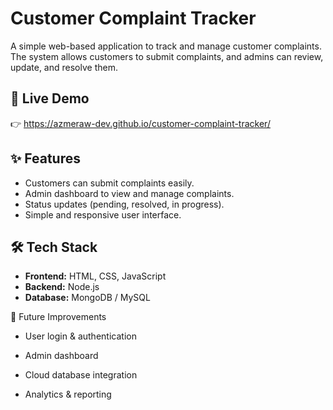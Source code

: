 

# Customer Complaint Tracker

A simple web-based application to track and manage customer complaints. The system allows customers to submit complaints, and admins can review, update, and resolve them.

## 🚀 Live Demo

👉 https://azmeraw-dev.github.io/customer-complaint-tracker/

## ✨ Features

* Customers can submit complaints easily.
* Admin dashboard to view and manage complaints.
* Status updates (pending, resolved, in progress).
* Simple and responsive user interface.

## 🛠️ Tech Stack

* **Frontend:** HTML, CSS, JavaScript
* **Backend:** Node.js 
* **Database:** MongoDB / MySQL

🔮 Future Improvements

  * User login & authentication

  * Admin dashboard

  * Cloud database integration

 * Analytics & reporting



